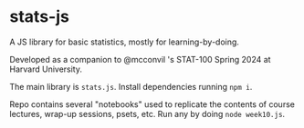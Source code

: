 # stats-js

A JS library for basic statistics, mostly for learning-by-doing. 

Developed as a companion to @mcconvil 's  STAT-100 Spring 2024 at Harvard University. 

The main library is `stats.js`. Install dependencies running `npm i`. 

Repo contains several "notebooks" used to replicate the contents of course lectures, wrap-up sessions, psets, etc. Run any by doing `node week10.js`.

